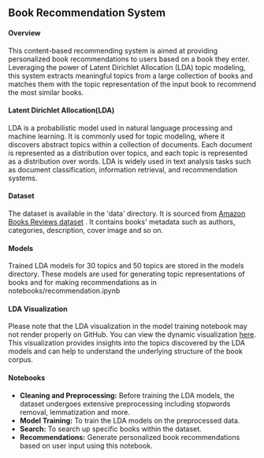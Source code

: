 ## Book Recommendation System

#### Overview
This content-based recommending system is aimed at providing personalized book recommendations to users based on a book they enter. Leveraging the power of Latent Dirichlet Allocation (LDA) topic modeling, this system extracts meaningful topics from a large collection of books and matches them with the topic representation of the input book to recommend the most similar books.

#### Latent Dirichlet Allocation(LDA)
LDA is a probabilistic model used in natural language processing and machine learning. It is commonly used for topic modeling, where it discovers abstract topics within a collection of documents. Each document is represented as a distribution over topics, and each topic is represented as a distribution over words. LDA is widely used in text analysis tasks such as document classification, information retrieval, and recommendation systems.

#### Dataset
The dataset is available in the 'data' directory. It is sourced from [Amazon Books Reviews dataset](https://www.kaggle.com/datasets/mohamedbakhet/amazon-books-reviews) . It contains books' metadata such as authors, categories, description, cover image and so on.

#### Models 
Trained LDA models for 30 topics and 50 topics are stored in the models directory. These models are used for generating topic representations of books and for making recommendations as in notebooks/recommendation.ipynb

#### LDA Visualization
Please note that the LDA visualization in the model training notebook may not render properly on GitHub. You can view the dynamic visualization [here](https://nbviewer.org/github/Sajidha777/Book-Recommendation-System/blob/main/notebooks/model_building.ipynb). This visualization provides insights into the topics discovered by the LDA models and can help to understand the underlying structure of the book corpus.

#### Notebooks
- **Cleaning and Preprocessing:** Before training the LDA models, the dataset undergoes extensive preprocessing including stopwords removal, lemmatization and more.
- **Model Training:** To train the LDA models on the preprocessed data.
- **Search:** To search up specific books within the dataset.
- **Recommendations:** Generate personalized book recommendations based on user input using this notebook.

